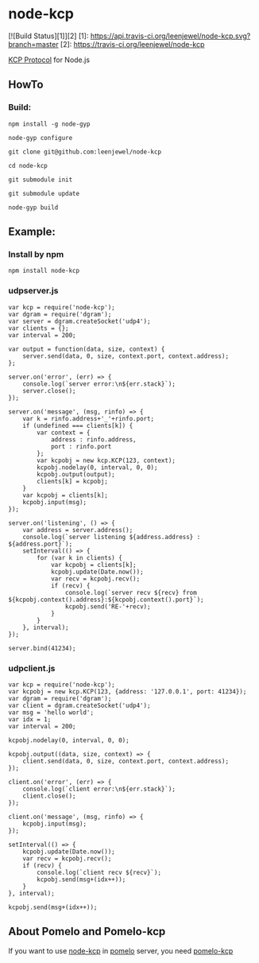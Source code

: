 node-kcp
======================================

[![Build Status][1]][2] 
[1]: https://api.travis-ci.org/leenjewel/node-kcp.svg?branch=master
[2]: https://travis-ci.org/leenjewel/node-kcp


[KCP Protocol](https://github.com/skywind3000/kcp) for Node.js

## HowTo

### Build:

```
npm install -g node-gyp

node-gyp configure

git clone git@github.com:leenjewel/node-kcp

cd node-kcp

git submodule init

git submodule update

node-gyp build
```

## Example:

### Install by npm

```
npm install node-kcp
```

### udpserver.js

```
var kcp = require('node-kcp');
var dgram = require('dgram');
var server = dgram.createSocket('udp4');
var clients = {};
var interval = 200;

var output = function(data, size, context) {
    server.send(data, 0, size, context.port, context.address);
};

server.on('error', (err) => {
    console.log(`server error:\n${err.stack}`);
    server.close();
});

server.on('message', (msg, rinfo) => {
    var k = rinfo.address+'_'+rinfo.port;
    if (undefined === clients[k]) {
        var context = {
            address : rinfo.address,
            port : rinfo.port
        };
        var kcpobj = new kcp.KCP(123, context);
        kcpobj.nodelay(0, interval, 0, 0);
        kcpobj.output(output);
        clients[k] = kcpobj;
    }
    var kcpobj = clients[k];
    kcpobj.input(msg);
});

server.on('listening', () => {
    var address = server.address();
    console.log(`server listening ${address.address} : ${address.port}`);
    setInterval(() => {
        for (var k in clients) {
            var kcpobj = clients[k];
        	kcpobj.update(Date.now());
        	var recv = kcpobj.recv();
        	if (recv) {
            	console.log(`server recv ${recv} from ${kcpobj.context().address}:${kcpobj.context().port}`);
           		kcpobj.send('RE-'+recv);
       	 	}
       	}
    }, interval);
});

server.bind(41234);

```

### udpclient.js

```
var kcp = require('node-kcp');
var kcpobj = new kcp.KCP(123, {address: '127.0.0.1', port: 41234});
var dgram = require('dgram');
var client = dgram.createSocket('udp4');
var msg = 'hello world';
var idx = 1;
var interval = 200;

kcpobj.nodelay(0, interval, 0, 0);

kcpobj.output((data, size, context) => {
    client.send(data, 0, size, context.port, context.address);
});

client.on('error', (err) => {
    console.log(`client error:\n${err.stack}`);
    client.close();
});

client.on('message', (msg, rinfo) => {
    kcpobj.input(msg);
});

setInterval(() => {
    kcpobj.update(Date.now());
    var recv = kcpobj.recv();
    if (recv) {
        console.log(`client recv ${recv}`);
        kcpobj.send(msg+(idx++));
    }
}, interval);

kcpobj.send(msg+(idx++));

```

## About Pomelo and Pomelo-kcp

If you want to use [node-kcp](https://github.com/leenjewel/node-kcp) in [pomelo](https://github.com/NetEase/pomelo/) server, you need [pomelo-kcp](https://github.com/leenjewel/pomelo-kcp)